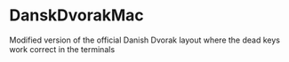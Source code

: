 DanskDvorakMac
==============

Modified version of the official Danish Dvorak layout where the dead keys work correct in the terminals